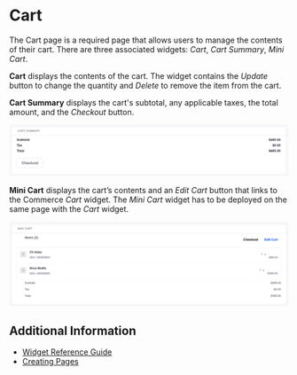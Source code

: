 # Cart

The Cart page is a required page that allows users to manage the contents of their cart. There are three associated widgets: _Cart_, _Cart Summary_, _Mini Cart_.

**Cart** displays the contents of the cart. The widget contains the _Update_ button to change the quantity and _Delete_ to remove the item from the cart.

**Cart Summary** displays the cart's subtotal, any applicable taxes, the total amount, and the _Checkout_ button.

![Cart Summary](./cart/images/01.png)

**Mini Cart** displays the cart’s contents and an _Edit Cart_ button that links to the Commerce _Cart_ widget. The _Mini Cart_ widget has to be deployed on the same page with the _Cart_ widget.

![Mini Cart](./cart/images/02.png)

## Additional Information

* [Widget Reference Guide](../widget-reference/README.md)
* [Creating Pages](https://help.liferay.com/hc/en-us/articles/360018171291-Creating-Pages)
